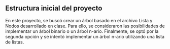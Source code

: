 ## Estructura inicial del proyecto
En este proyecto, se buscó crear un árbol 
basado en el archivo Lista y Nodos desarrollado en clase.
Para ello, se consideraron las posibilidades 
de implementar un árbol binario o un árbol n-ario. 
Finalmente, se optó por la segunda opción 
y se intentó implementar un árbol n-ario 
utilizando una lista de listas.